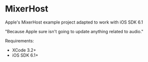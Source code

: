 MixerHost
=========

Apple's MixerHost example project adapted to work with iOS SDK 6.1

"Because Apple sure isn't going to update anything related to audio."

Requirements:

+ XCode 3.2+
+ iOS SDK 6.1+
